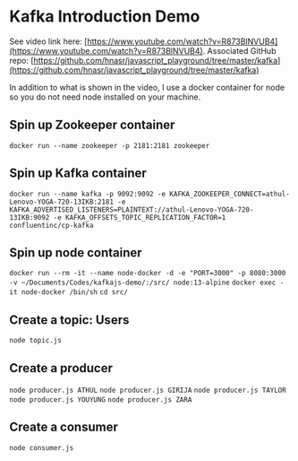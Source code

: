 # Kafka Introduction Demo 

See video link here: [https://www.youtube.com/watch?v=R873BlNVUB4](https://www.youtube.com/watch?v=R873BlNVUB4). Associated GitHub repo: [https://github.com/hnasr/javascript_playground/tree/master/kafka](https://github.com/hnasr/javascript_playground/tree/master/kafka)

In addition to what is shown in the video, I use a docker container for node so you do not need node installed on your machine.

## Spin up Zookeeper container

```docker run --name zookeeper -p 2181:2181 zookeeper```

## Spin up Kafka container

```docker run --name kafka -p 9092:9092 -e KAFKA_ZOOKEEPER_CONNECT=athul-Lenovo-YOGA-720-13IKB:2181 -e KAFKA_ADVERTISED_LISTENERS=PLAINTEXT://athul-Lenovo-YOGA-720-13IKB:9092 -e KAFKA_OFFSETS_TOPIC_REPLICATION_FACTOR=1 confluentinc/cp-kafka```

## Spin up node container

```docker run --rm -it --name node-docker -d -e "PORT=3000" -p 8080:3000 -v ~/Documents/Codes/kafkajs-demo/:/src/ node:13-alpine```
```docker exec -it node-docker /bin/sh```
```cd src/```

## Create a topic: Users
```node topic.js```

## Create a producer
```node producer.js ATHUL```
```node producer.js GIRIJA```
```node producer.js TAYLOR```
```node producer.js YOUYUNG```
```node producer.js ZARA```

## Create a consumer
```node consumer.js```




